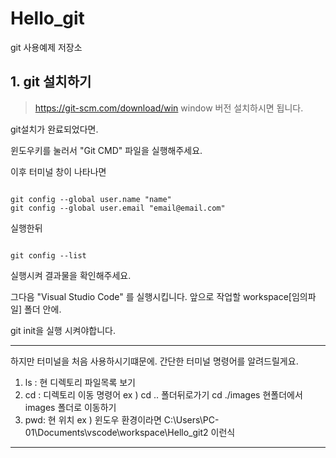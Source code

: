 # Hello_git
git 사용예제 저장소


## 1. git 설치하기

> https://git-scm.com/download/win
window 버전 설치하시면 됩니다.

git설치가 완료되었다면.

윈도우키를 눌러서 "Git  CMD" 파일을 실행해주세요.

이후 터미널 창이 나타나면

<pre><code>
git config --global user.name "name"
git config --global user.email "email@email.com"
</code></pre>

실행한뒤

<pre><code>
git config --list 
</code></pre>

실행시켜 결과물을 확인해주세요.

그다음 "Visual Studio Code" 를 실행시킵니다.
앞으로 작업할 workspace[임의파일] 폴더 안에.

git init을 실행 시켜야합니다.

***
하지만 터미널을 처음 사용하시기떄문에. 간단한 터미널 명령어를 알려드릴게요.

1. ls : 현 디렉토리 파일목록 보기
2. cd : 디렉토리 이동 명령어 
    ex ) cd .. 폴더뒤로가기 
         cd ./images  현폴더에서 images 폴더로 이동하기
3. pwd: 현 위치 
     ex ) 윈도우 환경이라면 
          C:\Users\PC-01\Documents\vscode\workspace\Hello_git2 이런식

***



